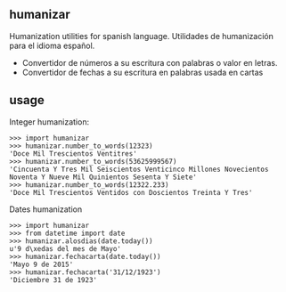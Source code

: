 humanizar
--------

Humanization utilities for spanish language. 
Utilidades de humanización para el idioma español.

- Convertidor de números a su escritura con palabras o valor en letras.
- Convertidor de fechas a su escritura en palabras usada en cartas

usage
-----

Integer humanization:

    >>> import humanizar
    >>> humanizar.number_to_words(12323)
    'Doce Mil Trescientos Ventitres'
    >>> humanizar.number_to_words(53625999567)
    'Cincuenta Y Tres Mil Seiscientos Venticinco Millones Novecientos Noventa Y Nueve Mil Quinientos Sesenta Y Siete'
    >>> humanizar.number_to_words(12322.233)
    'Doce Mil Trescientos Ventidos con Doscientos Treinta Y Tres'

Dates humanization
    
    >>> import humanizar
    >>> from datetime import date
    >>> humanizar.alosdias(date.today())
    u'9 d\xedas del mes de Mayo'
    >>> humanizar.fechacarta(date.today())
    'Mayo 9 de 2015'
    >>> humanizar.fechacarta('31/12/1923')
    'Diciembre 31 de 1923'
